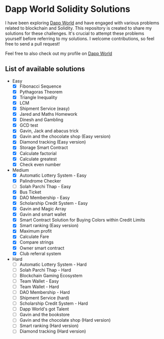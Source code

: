 # Dapp World Solidity Solutions

I have been exploring [Dapp World](https://dapp-world.com) and have engaged with various problems related to blockchain and Solidity. This repository is created to share my solutions for these challenges. It's crucial to attempt these problems yourself before referring to my solutions. I welcome contributions, so feel free to send a pull request!

Feel free to also check out my profile on [Dapp World](https://dapp-world.com/soul/Jacob163)

## List of available solutions
- Easy
  - [x] Fibonacci Sequence
  - [x] Pythagoras Theorem
  - [x] Triangle Inequality
  - [x] LCM
  - [x] Shipment Service (easy)
  - [x] Jared and Maths Homework
  - [x] Dinesh and Gambling
  - [x] GCD test
  - [x] Gavin, Jack and abacus trick
  - [x] Gavin and the chocolate shop (Easy version)
  - [x] Diamond tracking (Easy version)
  - [x] Storage Smart Contract
  - [x] Calculate factorial
  - [x] Calculate greatest
  - [x] Check even number
- Medium
  - [x] Automatic Lottery System - Easy
  - [x] Palindrome Checker
  - [ ] Solah Parchi Thap - Easy
  - [x] Bus Ticket
  - [x] DAO Membership - Easy
  - [x] Scholarship Credit System - Easy
  - [x] Gavin and Magic Array
  - [x] Gavin and smart wallet
  - [x] Smart Contract Solution for Buying Colors within Credit Limits
  - [x] Smart ranking (Easy version)
  - [x] Maximum profit
  - [x] Calculate Fare
  - [x] Compare strings
  - [x] Owner smart contract
  - [x] Club referral system
- Hard
  - [ ] Automatic Lottery System - Hard
  - [ ] Solah Parchi Thap - Hard
  - [ ] Blockchain Gaming Ecosystem
  - [ ] Team Wallet - Easy
  - [ ] Team Wallet - Hard
  - [ ] DAO Membership - Hard
  - [ ] Shipment Service (hard)
  - [ ] Scholarship Credit System - Hard
  - [ ] Dapp World's got Talent
  - [ ] Gavin and the bookstore
  - [ ] Gavin and the chocolate shop (Hard version)
  - [ ] Smart ranking (Hard version)
  - [ ] Diamond tracking (Hard version)